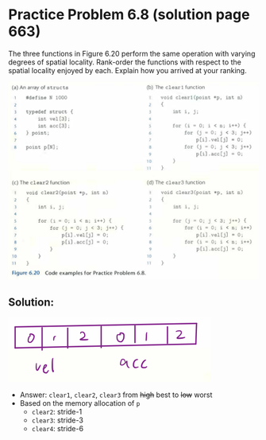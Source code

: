 # Practice Problem 6.8 (solution page 663)
The three functions in Figure 6.20 perform the same operation with varying degrees of spatial locality. Rank-order the functions with respect to the spatial locality enjoyed by each. Explain how you arrived at your ranking.

![](./images/6.8.png)

## Solution:

![](./images/6.8_answer.png)

- Answer: `clear1`, `clear2`, `clear3` from ~~high~~ best to ~~low~~ worst
- Based on the memory allocation of `p`
    - `clear2`: stride-1
    - `clear3`: stride-3
    - `clear4`: stride-6
